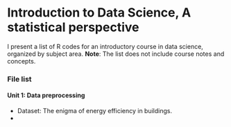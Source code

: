 # Introduction to Data Science, A statistical perspective

I present a list of R codes for an introductory course in data science, organized by subject area. **Note**: The list does not include course notes and concepts.

### File list

#### Unit 1: Data preprocessing

* Dataset: The enigma of energy efficiency in buildings.
* 
